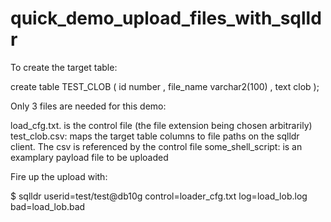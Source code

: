 # quick_demo_upload_files_with_sqlldr

To create the target table:

create table TEST_CLOB (
 id number
 , file_name varchar2(100)
 , text clob
); 

Only 3 files are needed for this demo:

load_cfg.txt. is the control file (the file extension being chosen arbitrarily) 
test_clob.csv:  maps the target table columns to file paths on the sqlldr client. The csv is referenced by the control file
some_shell_script: is an examplary payload file to be uploaded

Fire up the upload with:

$ sqlldr userid=test/test@db10g control=loader_cfg.txt log=load_lob.log bad=load_lob.bad

